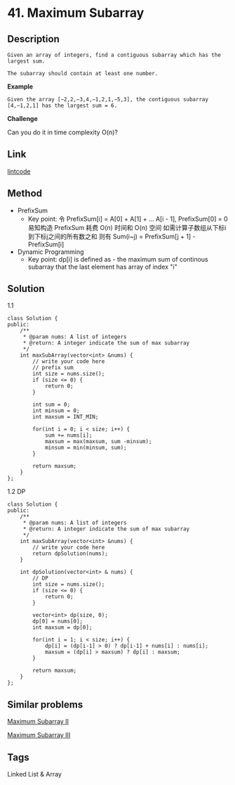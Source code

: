 # 41. Maximum Subarray

## Description
~~~
Given an array of integers, find a contiguous subarray which has the largest sum.

The subarray should contain at least one number.

~~~

**Example**
```
Given the array [−2,2,−3,4,−1,2,1,−5,3], the contiguous subarray [4,−1,2,1] has the largest sum = 6.
```
**Challenge**

Can you do it in time complexity O(n)?

## Link
[lintcode](https://www.lintcode.com/problem/maximum-subarray)

## Method
* PrefixSum  
    * Key point: 令 PrefixSum[i] = A[0] + A[1] + … A[i - 1], PrefixSum[0] = 0  
易知构造 PrefixSum 耗费 O(n) 时间和 O(n) 空间
如需计算子数组从下标i到下标j之间的所有数之和
则有 Sum(i~j) = PrefixSum[j + 1] - PrefixSum[i]
* Dynamic Programming 
    * Key point: dp[i] is defined as - the maximum sum of continous subarray that the last element has array of index "i"
## Solution
1.1 
~~~
class Solution {
public:
    /**
     * @param nums: A list of integers
     * @return: A integer indicate the sum of max subarray
     */
    int maxSubArray(vector<int> &nums) {
        // write your code here
        // prefix sum 
        int size = nums.size();
        if (size <= 0) {
            return 0;
        }
        
        int sum = 0;
        int minsum = 0;
        int maxsum = INT_MIN;
        
        for(int i = 0; i < size; i++) {
            sum += nums[i];
            maxsum = max(maxsum, sum -minsum);
            minsum = min(minsum, sum);
        }
        
        return maxsum;
    }
};
~~~

1.2 DP
~~~
class Solution {
public:
    /**
     * @param nums: A list of integers
     * @return: A integer indicate the sum of max subarray
     */
    int maxSubArray(vector<int> &nums) {
        // write your code here
        return dpSolution(nums);
    }
    
    int dpSolution(vector<int> & nums) {
        // DP 
        int size = nums.size();
        if (size <= 0) {
            return 0;
        }
        
        vector<int> dp(size, 0);
        dp[0] = nums[0];
        int maxsum = dp[0];
        
        for(int i = 1; i < size; i++) {
            dp[i] = (dp[i-1] > 0) ? dp[i-1] + nums[i] : nums[i];
            maxsum = (dp[i] > maxsum) ? dp[i] : maxsum;
        }
        
        return maxsum;
    }
};
~~~

## Similar problems
[Maximum Subarray II](https://www.lintcode.com/problem/maximum-subarray-ii/)  

[Maximum Subarray III](https://www.lintcode.com/problem/maximum-subarray-iii/)  

## Tags
Linked List & Array 
